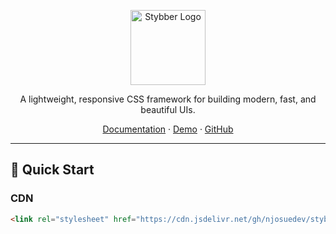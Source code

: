 <p align="center">
  <img src="https://higoverseserver.vercel.app/assets/Stybber.png" width="120" alt="Stybber Logo" />
</p>
<p align="center">
  A lightweight, responsive CSS framework for building modern, fast, and beautiful UIs.
</p>

<p align="center">
  <a href="https://doc-stybber.vercel.app/">Documentation</a>
  ·
  <a href="aandtconsultantsltd.vercel.app">Demo</a>
  ·
  <a href="#">GitHub</a>
</p>

---

## 🚀 Quick Start

### CDN

```html
<link rel="stylesheet" href="https://cdn.jsdelivr.net/gh/njosuedev/stybber@latest/stybber.min.css" />
```